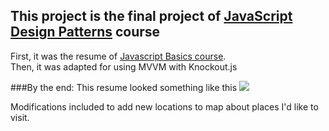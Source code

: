 ## This project is the final project of [JavaScript Design Patterns](https://www.udacity.com/course/javascript-design-patterns--ud989) course

First, it was the resume of [Javascript Basics course](https://www.udacity.com/course/ud804).<br>
Then, it was adapted for using MVVM with Knockout.js

###By the end:
This resume looked something like this
![](http://i.imgur.com/pWU1Xbl.png)

Modifications included to add new locations to map about places I'd like to visit.
